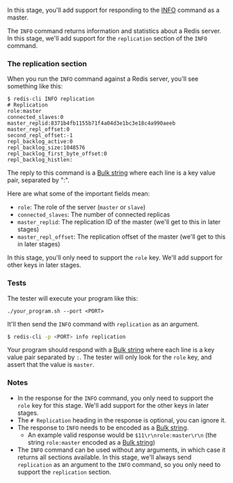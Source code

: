 In this stage, you'll add support for responding to the [INFO](https://redis.io/commands/info/) command as a master.

The `INFO` command returns information and statistics about a Redis server. In this stage, we'll add support for the `replication` section of the `INFO` command.

### The replication section

When you run the `INFO` command against a Redis server, you'll see something like this:

```
$ redis-cli INFO replication
# Replication
role:master
connected_slaves:0
master_replid:8371b4fb1155b71f4a04d3e1bc3e18c4a990aeeb
master_repl_offset:0
second_repl_offset:-1
repl_backlog_active:0
repl_backlog_size:1048576
repl_backlog_first_byte_offset:0
repl_backlog_histlen:
```

The reply to this command is a [Bulk string](https://redis.io/docs/reference/protocol-spec/#bulk-strings) where each line is a key value pair, separated by ":".

Here are what some of the important fields mean:

- `role`: The role of the server (`master` or `slave`)
- `connected_slaves`: The number of connected replicas
- `master_replid`: The replication ID of the master (we'll get to this in later stages)
- `master_repl_offset`: The replication offset of the master (we'll get to this in later stages)

In this stage, you'll only need to support the `role` key. We'll add support for other keys in later stages.

### Tests

The tester will execute your program like this:

```
./your_program.sh --port <PORT>
```

It'll then send the `INFO` command with `replication` as an argument.

```bash
$ redis-cli -p <PORT> info replication
```

Your program should respond with a [Bulk string](https://redis.io/docs/reference/protocol-spec/#bulk-strings) where each line
is a key value pair separated by `:`. The tester will only look for the `role` key, and assert that the value is `master`.

### Notes

- In the response for the `INFO` command, you only need to support the `role` key for this stage. We'll add support for the other keys in later stages.
- The `# Replication` heading in the response is optional, you can ignore it.
- The response to `INFO` needs to be encoded as a [Bulk string](https://redis.io/docs/reference/protocol-spec/#bulk-strings).
  - An example valid response would be `$11\r\nrole:master\r\n` (the string `role:master` encoded as a [Bulk string](https://redis.io/docs/reference/protocol-spec/#bulk-strings))
- The `INFO` command can be used without any arguments, in which case it returns all sections available. In this stage, we'll
  always send `replication` as an argument to the `INFO` command, so you only need to support the `replication` section.
